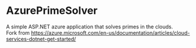 # AzurePrimeSolver
A simple ASP.NET azure application that solves primes in the clouds.  
Fork from https://azure.microsoft.com/en-us/documentation/articles/cloud-services-dotnet-get-started/
